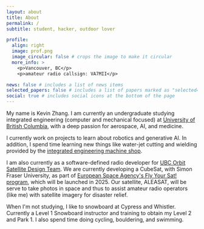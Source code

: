 ```yaml
---
layout: about
title: About
permalink: /
subtitle: student, hacker, outdoor lover

profile:
  align: right
  image: prof.png
  image_circular: false # crops the image to make it circular
  more_info: >
    <p>Vancouver, BC</p>
    <p>amateur radio callsign: VA7MII</p>

news: false # includes a list of news items
selected_papers: false # includes a list of papers marked as "selected={true}"
social: true # includes social icons at the bottom of the page
---
```


My name is Kevin Zhang. I am currently an undergraduate studying integrated engineering (computer and mechanical focused) at [University of British Columbia](https://www.ubc.ca/), with a deep passion for aerospace, AI, and medicine. 

I currently work on projects to learn about robotics and generative AI. In addition, I spend time learning new things like water-jet cutting and wielding provided by the [integrated engineering machine shop](https://ubcigenshop.notion.site/Welcome-to-UBC-s-Integrated-Engineering-Workshop-795ac7a00da94b7faed1ebb51d622016).

I am also currently as a software-defined radio developer for [UBC Orbit Satellite Design Team](https://www.ubcorbit.com/). We are currently developing a CubeSat, with Simon Fraser University, as part of [European Space Agency's Fly Your Sat! program](https://www.esa.int/Education/CubeSats_-_Fly_Your_Satellite/New_missions_selected_for_the_fourth_edition_of_the_Fly_Your_Satellite!_programme), which will be launched in 2025. Our satellite, ALEASAT, will be serve to take photos in space and thus to assist amateur radio operators (like me) with satellite imagery for disaster relief. 

When I'm not studying, I like to snowboard at Cypress and Whistler. Currently a Level 1 Snowboard instructor and training to obtain my Level 2 and Park 1. I also spend time doing cycling, bouldering, and swimming.
